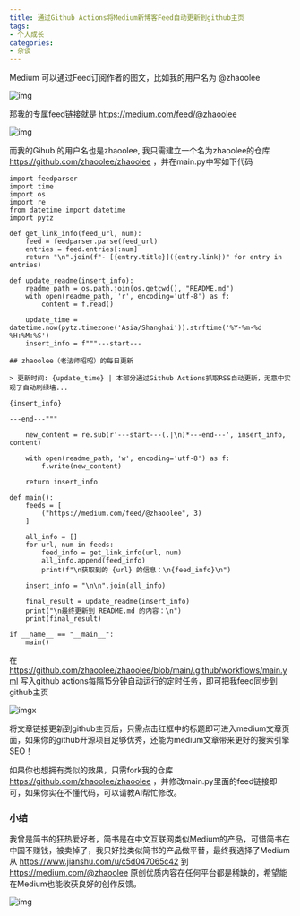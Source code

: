 ```yaml
---
title: 通过Github Actions将Medium新博客Feed自动更新到github主页
tags:
- 个人成长
categories:
- 杂谈
---
```




Medium 可以通过Feed订阅作者的图文，比如我的用户名为 @zhaoolee

![img](https://cdn.fangyuanxiaozhan.com/assets/1726981045434eWasFjCM.png)

那我的专属feed链接就是 https://medium.com/feed/@zhaoolee

![img](https://cdn.fangyuanxiaozhan.com/assets/1726981046143i1xyNdiK.png)

而我的Gihub 的用户名也是zhaoolee, 我只需建立一个名为zhaoolee的仓库 https://github.com/zhaoolee/zhaoolee ，并在main.py中写如下代码

```
import feedparser
import time
import os
import re
from datetime import datetime
import pytz

def get_link_info(feed_url, num):
    feed = feedparser.parse(feed_url)
    entries = feed.entries[:num]
    return "\n".join(f"- [{entry.title}]({entry.link})" for entry in entries)

def update_readme(insert_info):
    readme_path = os.path.join(os.getcwd(), "README.md")
    with open(readme_path, 'r', encoding='utf-8') as f:
        content = f.read()
    
    update_time = datetime.now(pytz.timezone('Asia/Shanghai')).strftime('%Y-%m-%d %H:%M:%S')
    insert_info = f"""---start---

## zhaoolee（老法师昭昭）的每日更新

> 更新时间: {update_time} | 本部分通过Github Actions抓取RSS自动更新，无意中实现了自动刷绿墙...

{insert_info}

---end---"""

    new_content = re.sub(r'---start---(.|\n)*---end---', insert_info, content)
    
    with open(readme_path, 'w', encoding='utf-8') as f:
        f.write(new_content)
    
    return insert_info

def main():
    feeds = [
        ("https://medium.com/feed/@zhaoolee", 3)
    ]
    
    all_info = []
    for url, num in feeds:
        feed_info = get_link_info(url, num)
        all_info.append(feed_info)
        print(f"\n获取到的 {url} 的信息：\n{feed_info}\n")

    insert_info = "\n\n".join(all_info)
    
    final_result = update_readme(insert_info)
    print("\n最终更新到 README.md 的内容：\n")
    print(final_result)

if __name__ == "__main__":
    main()
```

在 https://github.com/zhaoolee/zhaoolee/blob/main/.github/workflows/main.yml 写入github actions每隔15分钟自动运行的定时任务，即可把我feed同步到github主页

![img](https://cdn.fangyuanxiaozhan.com/assets/1726981046658cGct0Ecm.png)x



将文章链接更新到github主页后，只需点击红框中的标题即可进入medium文章页面，如果你的github开源项目足够优秀，还能为medium文章带来更好的搜索引擎SEO！

如果你也想拥有类似的效果，只需fork我的仓库 https://github.com/zhaoolee/zhaoolee ，并修改main.py里面的feed链接即可，如果你实在不懂代码，可以请教AI帮忙修改。

### 小结



我曾是简书的狂热爱好者，简书是在中文互联网类似Medium的产品，可惜简书在中国不赚钱，被卖掉了，我只好找类似简书的产品做平替，最终我选择了Medium 从 https://www.jianshu.com/u/c5d047065c42 到 https://medium.com/@zhaoolee 原创优质内容在任何平台都是稀缺的，希望能在Medium也能收获良好的创作反馈。

![img](https://cdn.fangyuanxiaozhan.com/assets/1726981046749TcFtxJ5N.png)



